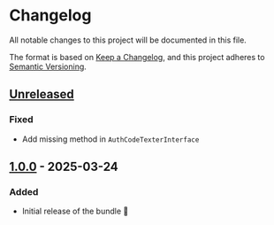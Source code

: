 # Changelog

All notable changes to this project will be documented in this file.

The format is based on [Keep a Changelog](https://keepachangelog.com/en/1.1.0/),
and this project adheres to [Semantic Versioning](https://semver.org/spec/v2.0.0.html).

## [Unreleased]

### Fixed

- Add missing method in `AuthCodeTexterInterface`

## [1.0.0] - 2025-03-24

### Added

- Initial release of the bundle 🎉

[Unreleased]: https://github.com/umanit/2fa-sms/compare/1.0.0...HEAD

[1.0.0]: https://github.com/umanit/2fa-sms/releases/tag/1.0.0
